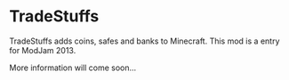 TradeStuffs
======

TradeStuffs adds coins, safes and banks to Minecraft.
This mod is a entry for ModJam 2013.

More information will come soon...
